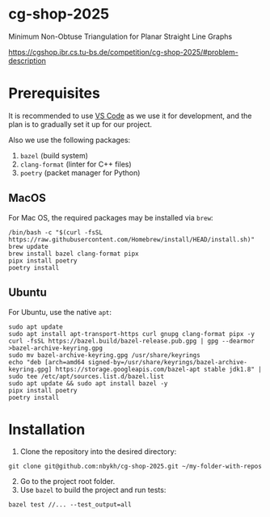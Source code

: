 # cg-shop-2025
Minimum Non-Obtuse Triangulation for Planar Straight Line Graphs

https://cgshop.ibr.cs.tu-bs.de/competition/cg-shop-2025/#problem-description

# Prerequisites
It is recommended to use [VS Code](https://code.visualstudio.com/download) as we use it for development, and the plan is to gradually set it up for our project.

Also we use the following packages:
1. `bazel` (build system)
2. `clang-format` (linter for C++ files)
3. `poetry` (packet manager for Python)
## MacOS
For Mac OS, the required packages may be installed via `brew`:
```
/bin/bash -c "$(curl -fsSL https://raw.githubusercontent.com/Homebrew/install/HEAD/install.sh)"
brew update 
brew install bazel clang-format pipx
pipx install poetry
poetry install
```
## Ubuntu
For Ubuntu, use the native `apt`:
```
sudo apt update
sudo apt install apt-transport-https curl gnupg clang-format pipx -y
curl -fsSL https://bazel.build/bazel-release.pub.gpg | gpg --dearmor >bazel-archive-keyring.gpg
sudo mv bazel-archive-keyring.gpg /usr/share/keyrings
echo "deb [arch=amd64 signed-by=/usr/share/keyrings/bazel-archive-keyring.gpg] https://storage.googleapis.com/bazel-apt stable jdk1.8" | sudo tee /etc/apt/sources.list.d/bazel.list
sudo apt update && sudo apt install bazel -y
pipx install poetry
poetry install
```
# Installation
1. Clone the repository into the desired directory:
```
git clone git@github.com:nbykh/cg-shop-2025.git ~/my-folder-with-repos
```
2. Go to the project root folder.
3. Use `bazel` to build the project and run tests:
```
bazel test //... --test_output=all
```
